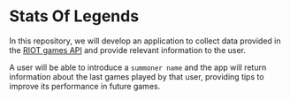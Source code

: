 # Stats Of Legends

In this repository, we will develop an application to collect data provided in the [RIOT games API](https://developer.riotgames.com/) and provide relevant information to the user.

A user will be able to introduce a `summoner name` and the app will return information about the last games played by that user, providing tips to improve its performance in future games.